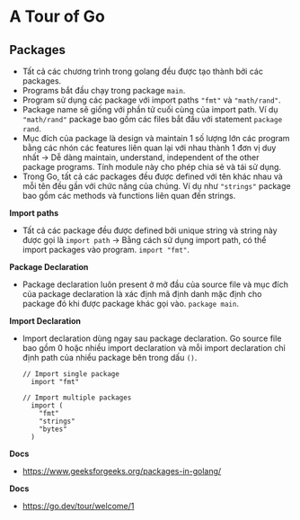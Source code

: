 # A Tour of Go
## Packages
- Tất cả các chương trình trong golang đều được tạo thành bởi các packages.
- Programs bắt đầu chạy trong package `main`.
- Program sử dụng các package với import paths `"fmt"` và `"math/rand"`.
- Package name sẽ giống với phần tử cuối cùng của import path. Ví dụ `"math/rand"` package bao gồm các files bắt đầu với statement `package rand`.
- Mục đích của package là design và maintain 1 số lượng lớn các program bằng các nhón các features liên quan lại với nhau thành 1 đơn vị duy nhất -> Dễ dàng maintain, understand, independent of the other package programs. Tính module này cho phép chia sẻ và tái sử dụng. 
- Trong Go, tất cả các packages đều được defined với tên khác nhau và mỗi tên đều gần với chức năng của chúng. Ví dụ như `"strings"` package bao gồm các methods và functions liên quan đến strings.

**Import paths**
- Tất cả các package đều được defined bởi unique string và string này được gọi là `import path` -> Bằng cách sử dụng import path, có thể import packages vào program. `import "fmt"`.

**Package Declaration**
- Package declaration luôn present ở mở đầu của source file và mục đích của package declaration là xác định mã định danh mặc định cho package đó khi được package khác gọi vào. `package main`.

**Import Declaration**
- Import declaration dùng ngay sau package declaration. Go source file bao gồm 0 hoặc nhiều import declaration và mỗi import declaration chỉ định path của nhiều package bên trong dấu `()`.
  ```
  // Import single package
    import "fmt"

  // Import multiple packages
    import (
      "fmt"
      "strings"
      "bytes"
    )
  ```




__Docs__
- https://www.geeksforgeeks.org/packages-in-golang/

__Docs__
- https://go.dev/tour/welcome/1